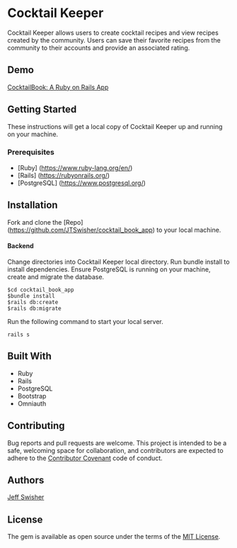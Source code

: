 # Cocktail Keeper

Cocktail Keeper allows users to create cocktail recipes and view recipes created by the community. Users can save their favorite recipes from the community to their accounts and provide an associated rating. 

## Demo

[CocktailBook: A Ruby on Rails App](https://youtu.be/r5XVMWq2WnA)

## Getting Started

These instructions will get a local copy of Cocktail Keeper up and running on your machine.

### Prerequisites

* [Ruby] (https://www.ruby-lang.org/en/)
* [Rails] (https://rubyonrails.org/)
* [PostgreSQL] (https://www.postgresql.org/)

## Installation

Fork and clone the [Repo] (https://github.com/JTSwisher/cocktail_book_app) to your local machine.

#### Backend
Change directories into Cocktail Keeper local directory. Run bundle install to install dependencies. Ensure PostgreSQL is running on your machine, create and migrate the database.
```
$cd cocktail_book_app
$bundle install
$rails db:create
$rails db:migrate
```
Run the following command to start your local server.
```
rails s
```

## Built With

* Ruby
* Rails
* PostgreSQL
* Bootstrap
* Omniauth

## Contributing

Bug reports and pull requests are welcome. This project is intended to be a safe, welcoming space for collaboration, and contributors are expected to adhere to the [Contributor Covenant](http://contributor-covenant.org) code of conduct.

## Authors

[Jeff Swisher](https://github.com/JTSwisher)

## License

The gem is available as open source under the terms of the [MIT License](https://opensource.org/licenses/MIT).